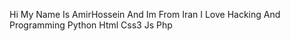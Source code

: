 Hi My Name Is AmirHossein And Im From Iran 
I Love Hacking And Programming 
Python
Html
Css3
Js
Php
